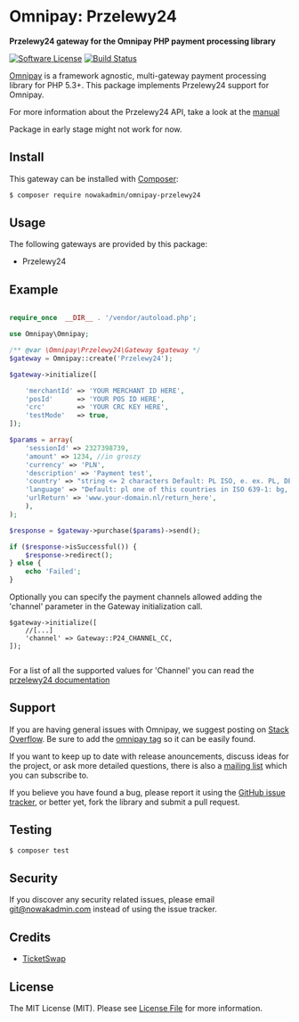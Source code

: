 # Omnipay: Przelewy24

**Przelewy24 gateway for the Omnipay PHP payment processing library**

[![Software License](https://img.shields.io/badge/license-MIT-brightgreen.svg?style=flat-square)](LICENSE.md)
[![Build Status](https://travis-ci.org/TicketSwap/omnipay-przelewy24.svg?branch=master)](https://travis-ci.org/TicketSwap/omnipay-przelewy24)

[Omnipay](https://github.com/thephpleague/omnipay) is a framework agnostic, multi-gateway payment
processing library for PHP 5.3+. This package implements Przelewy24 support for Omnipay.

For more information about the Przelewy24 API, take a look at the [manual](https://developers.przelewy24.pl/index.php?pl)

Package in early stage might not work for now.

## Install

This gateway can be installed with [Composer](https://getcomposer.org/):

``` bash
$ composer require nowakadmin/omnipay-przelewy24
```

## Usage

The following gateways are provided by this package:

 * Przelewy24

## Example

```php

require_once  __DIR__ . '/vendor/autoload.php';

use Omnipay\Omnipay;

/** @var \Omnipay\Przelewy24\Gateway $gateway */
$gateway = Omnipay::create('Przelewy24');

$gateway->initialize([

    'merchantId' => 'YOUR MERCHANT ID HERE',
    'posId'      => 'YOUR POS ID HERE',
    'crc'        => 'YOUR CRC KEY HERE',
    'testMode'   => true,
]);

$params = array(
    'sessionId' => 2327398739,
    'amount' => 1234, //in groszy
    'currency' => 'PLN',
    'description' => 'Payment test',
    'country' => "string <= 2 characters Default: PL ISO, e. ex. PL, DE etc. ",
    'language' => "Default: pl one of this countries in ISO 639-1: bg, cs, de, en, es, fr, hr, hu, it, nl, pl, pt, se, sk",
    'urlReturn' => 'www.your-domain.nl/return_here',
    ),
);

$response = $gateway->purchase($params)->send();

if ($response->isSuccessful()) {
    $response->redirect();
} else {
    echo 'Failed';
}
```

Optionally you can specify the payment channels allowed adding the 'channel' parameter in the Gateway
initialization call.

```
$gateway->initialize([
    //[...]
    'channel' => Gateway::P24_CHANNEL_CC,
]);
    
```

For a list of all the supported values for 'Channel' you can read the [przelewy24 documentation](https://developers.przelewy24.pl/index.php?pl)

## Support

If you are having general issues with Omnipay, we suggest posting on
[Stack Overflow](http://stackoverflow.com/). Be sure to add the
[omnipay tag](http://stackoverflow.com/questions/tagged/omnipay) so it can be easily found.

If you want to keep up to date with release anouncements, discuss ideas for the project,
or ask more detailed questions, there is also a [mailing list](https://groups.google.com/forum/#!forum/omnipay) which
you can subscribe to.

If you believe you have found a bug, please report it using the [GitHub issue tracker](https://github.com/ticketswap/omnipay-przelewy24/issues),
or better yet, fork the library and submit a pull request.

## Testing

``` bash
$ composer test
```

## Security

If you discover any security related issues, please email git@nowakadmin.com instead of using the issue tracker.

## Credits

- [TicketSwap](https://github.com/ticketswap)

## License

The MIT License (MIT). Please see [License File](LICENSE.md) for more information.
